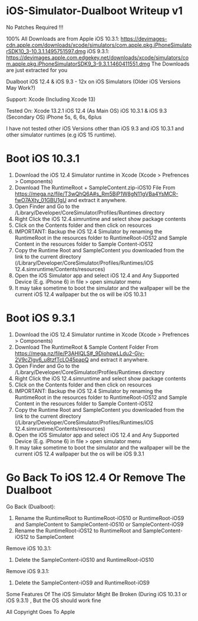 # iOS-Simulator-Dualboot Writeup v1


No Patches Required !!!

100% All Downloads are from Apple 
iOS 10.3.1: https://devimages-cdn.apple.com/downloads/xcode/simulators/com.apple.pkg.iPhoneSimulatorSDK10_3-10.3.1.1495751597.dmg
iOS 9.3.1: https://devimages.apple.com.edgekey.net/downloads/xcode/simulators/com.apple.pkg.iPhoneSimulatorSDK9_3-9.3.1.1460411551.dmg
The Downloads are just extracted for you

Dualboot iOS 12.4 & iOS 9.3 - 12x on iOS Simulators (Older iOS Versions May Work?)

Support: Xcode (Including Xcode 13)

Tested On:
Xcode 13.2.1 
iOS 12.4 (As Main OS)
iOS 10.3.1 & iOS 9.3 (Secondary OS)
iPhone 5s, 6, 6s, 6plus

I have not tested other iOS Versions other than iOS 9.3 and iOS 10.3.1 and other simulator runtimes (e.g iOS 15 runtime).


# Boot iOS 10.3.1 

1. Download the iOS 12.4 Simulator runtime in Xcode (Xcode > Prefrences > Components)
1. Download The RuntimeRoot + SampleContent.zip-iOS10 File From https://mega.nz/file/T3wQhQ6A#s_Rm5BiP1W8gN11gVBa4YsMCR-fwO7AXty_01GBU1gU and extract it anywhere.
2. Open Finder and Go to the /Library/Developer/CoreSimulator/Profiles/Runtimes directory
3. Right Click the iOS 12.4.simruntime and select show package contents
4. Click on the Contents folder and then click on resources
5. IMPORTANT: Backup the iOS 12.4 Simulator by renaming the RuntimeRoot in the resources folder to RuntimeRoot-iOS12 and Sample Content in the resources folder to Sample Content-iOS12
6. Copy the Runtime Root and SampleContent you downloaded from the link to the current directory (/Library/Developer/CoreSimulator/Profiles/Runtimes/iOS 12.4.simruntime/Contents/resources)
7. Open the iOS Simulator app and select iOS 12.4 and Any Supported Device (E.g. iPhone 6) in file > open simulator menu
8. It may take sometime to boot the simulator and the wallpaper will be the current iOS 12.4 wallpaper but the os will be iOS 10.3.1

# Boot iOS 9.3.1
1. Download the iOS 12.4 Simulator runtime in Xcode (Xcode > Prefrences > Components)
1. Download The RuntimeRoot & Sample Content Folder From https://mega.nz/file/P3AHlQLS#_9DiohpwLLdu2-Gjv-2V9cZIgv6_u8tzfTcLO45papQ and extract it anywhere.
2. Open Finder and Go to the /Library/Developer/CoreSimulator/Profiles/Runtimes directory
3. Right Click the iOS 12.4.simruntime and select show package contents
4. Click on the Contents folder and then click on resources
5. IMPORTANT: Backup the iOS 12.4 Simulator by renaming the RuntimeRoot in the resources folder to RuntimeRoot-iOS12 and Sample Content in the resources folder to Sample Content-iOS12
6. Copy the Runtime Root and SampleContent you downloaded from the link to the current directory (/Library/Developer/CoreSimulator/Profiles/Runtimes/iOS 12.4.simruntime/Contents/resources)
7. Open the iOS Simulator app and select iOS 12.4 and Any Supported Device (E.g. iPhone 6) in file > open simulator menu
8. It may take sometime to boot the simulator and the wallpaper will be the current iOS 12.4 wallpaper but the os will be iOS 9.3.1


# Go Back To iOS 12.4 Or Remove The Dualboot


Go Back (Dualboot):
1. Rename the RuntimeRoot to RuntimeRoot-iOS10 or RuntimeRoot-iOS9 and SampleContent to SampleContent-iOS10 or SampleContent-iOS9
2. Rename the RuntimeRoot-iOS12 to RuntimeRoot and SampleContent-iOS12 to SampleContent

Remove iOS 10.3.1:
1. Delete the SampleContent-iOS10 and RuntimeRoot-iOS10

Remove iOS 9.3.1:
1. Delete the SampleContent-iOS9 and RuntimeRoot-iOS9

Some Features Of The iOS Simulator Might Be Broken (During iOS 10.3.1 or iOS 9.3.1) , But the OS should work fine



All Copyright Goes To Apple

